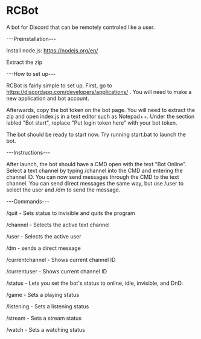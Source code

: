 # RCBot
A bot for Discord that can be remotely controled like a user.

---Preinstallation---

Install node.js: https://nodejs.org/en/

Extract the zip

---How to set up---

  RCBot is fairly simple to set up. First, go to https://discordapp.com/developers/applications/ . You will need to make a new
application and bot account.

  Afterwards, copy the bot token on the bot page. You will need to extract the zip and open index.js in a text editor such
as Notepad++. Under the section labled "Bot start", replace "Put login token here" with your bot token.

  The bot should be ready to start now. Try running start.bat to launch the bot.
  
---Instructions---

  After launch, the bot should have a CMD open with the text "Bot Online". Select a text channel by typing /channel into
the CMD and entering the channel ID. You can now send messages through the CMD to the text channel. You can send direct messages
the same way, but use /user to select the user and /dm to send the message.

---Commands---

/quit - Sets status to invisible and quits the program

/channel - Selects the active text channel

/user - Selects the active user

/dm - sends a direct message

/currentchannel - Shows current channel ID

/currentuser - Shows current channel ID

/status - Lets you set the bot's status to online, idle, invisible, and DnD.

/game - Sets a playing status

/listening - Sets a listening status

/stream - Sets a stream status

/watch - Sets a watching status
